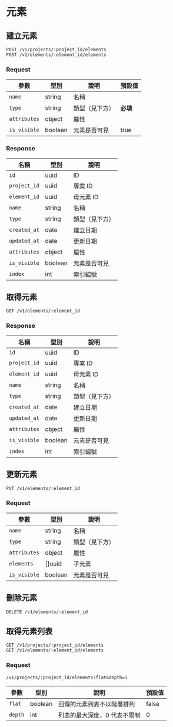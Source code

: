 # 元素

## 建立元素

```
POST /v1/projects/:project_id/elements
POST /v1/elements/:element_id/elements
```

### Request

參數 | 型別 | 說明 | 預設值
--- | --- | --- | ---
`name` | string | 名稱 |
`type` | string | 類型（見下方） | **必填**
`attributes` | object | 屬性
`is_visible` | boolean | 元素是否可見 | true

### Response

名稱 | 型別 | 說明
--- | --- | ---
`id` | uuid | ID
`project_id` | uuid | 專案 ID
`element_id` | uuid | 母元素 ID
`name` | string | 名稱
`type` | string | 類型（見下方）
`created_at` | date | 建立日期
`updated_at` | date | 更新日期
`attributes` | object | 屬性
`is_visible` | boolean | 元素是否可見
`index` | int | 索引編號

## 取得元素

```
GET /v1/elements/:element_id
```

### Response

名稱 | 型別 | 說明
--- | --- | ---
`id` | uuid | ID
`project_id` | uuid | 專案 ID
`element_id` | uuid | 母元素 ID
`name` | string | 名稱
`type` | string | 類型（見下方）
`created_at` | date | 建立日期
`updated_at` | date | 更新日期
`attributes` | object | 屬性
`is_visible` | boolean | 元素是否可見
`index` | int | 索引編號

## 更新元素

```
PUT /v1/elements/:element_id
```

### Request

參數 | 型別 | 說明
--- | --- | ---
`name` | string | 名稱
`type` | string | 類型（見下方）
`attributes` | object | 屬性
`elements` | []uuid | 子元素
`is_visible` | boolean | 元素是否可見

## 刪除元素

```
DELETE /v1/elements/:element_id
```

## 取得元素列表

```
GET /v1/projects/:project_id/elements
GET /v1/elements/:element_id/elements
```

### Request

```
/v1/projects/:project_id/elements?flat&depth=1
```

參數 | 型別 | 說明 | 預設值
--- | --- | --- | ---
`flat` | boolean | 回傳的元素列表不以階層排列 | false
`depth` | int | 列表的最大深度，0 代表不限制 | 0